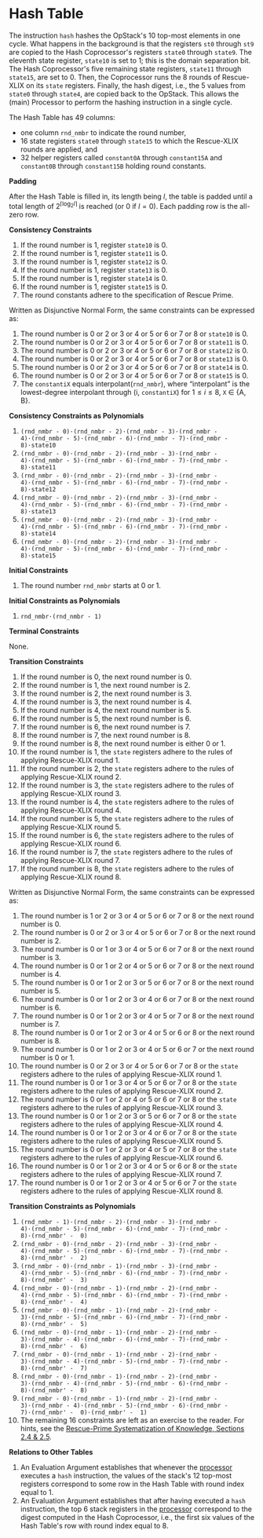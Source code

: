 # Hash Table

The instruction `hash` hashes the OpStack's 10 top-most elements in one cycle.
What happens in the background is that the registers `st0` through `st9` are copied to the Hash Coprocessor's registers `state0` through `state9`.
The eleventh state register, `state10` is set to 1; this is the domain separation bit.
The Hash Coprocessor's five remaining state registers, `state11` through `state15`, are set to 0.
Then, the Coprocessor runs the 8 rounds of Rescue-XLIX on its `state` registers.
Finally, the hash digest, i.e., the 5 values from `state0` through `state4`, are copied back to the OpStack.
This allows the (main) Processor to perform the hashing instruction in a single cycle.

The Hash Table has 49 columns:
- one column `rnd_nmbr` to indicate the round number,
- 16 state registers `state0` through `state15` to which the Rescue-XLIX rounds are applied, and
- 32 helper registers called `constant0A` through `constant15A` and `constant0B` through `constant15B` holding round constants.

**Padding**

After the Hash Table is filled in, its length being $l$, the table is padded until a total length of $2^{\lceil\log_2 l\rceil}$ is reached (or 0 if $l=0$).
Each padding row is the all-zero row.

**Consistency Constraints**

1. If the round number is 1, register `state10` is 0.
1. If the round number is 1, register `state11` is 0.
1. If the round number is 1, register `state12` is 0.
1. If the round number is 1, register `state13` is 0.
1. If the round number is 1, register `state14` is 0.
1. If the round number is 1, register `state15` is 0.
1. The round constants adhere to the specification of Rescue Prime.

Written as Disjunctive Normal Form, the same constraints can be expressed as:
1. The round number is 0 or 2 or 3 or 4 or 5 or 6 or 7 or 8 or `state10` is 0.
1. The round number is 0 or 2 or 3 or 4 or 5 or 6 or 7 or 8 or `state11` is 0.
1. The round number is 0 or 2 or 3 or 4 or 5 or 6 or 7 or 8 or `state12` is 0.
1. The round number is 0 or 2 or 3 or 4 or 5 or 6 or 7 or 8 or `state13` is 0.
1. The round number is 0 or 2 or 3 or 4 or 5 or 6 or 7 or 8 or `state14` is 0.
1. The round number is 0 or 2 or 3 or 4 or 5 or 6 or 7 or 8 or `state15` is 0.
1. The `constantiX` equals interpolant(`rnd_nmbr`), where “interpolant” is the lowest-degree interpolant through (i, `constantiX`) for $1 \leqslant i \leqslant 8$, `X` $\in$ {A, B}.

**Consistency Constraints as Polynomials**

1. `(rnd_nmbr - 0)·(rnd_nmbr - 2)·(rnd_nmbr - 3)·(rnd_nmbr - 4)·(rnd_nmbr - 5)·(rnd_nmbr - 6)·(rnd_nmbr - 7)·(rnd_nmbr - 8)·state10`
1. `(rnd_nmbr - 0)·(rnd_nmbr - 2)·(rnd_nmbr - 3)·(rnd_nmbr - 4)·(rnd_nmbr - 5)·(rnd_nmbr - 6)·(rnd_nmbr - 7)·(rnd_nmbr - 8)·state11`
1. `(rnd_nmbr - 0)·(rnd_nmbr - 2)·(rnd_nmbr - 3)·(rnd_nmbr - 4)·(rnd_nmbr - 5)·(rnd_nmbr - 6)·(rnd_nmbr - 7)·(rnd_nmbr - 8)·state12`
1. `(rnd_nmbr - 0)·(rnd_nmbr - 2)·(rnd_nmbr - 3)·(rnd_nmbr - 4)·(rnd_nmbr - 5)·(rnd_nmbr - 6)·(rnd_nmbr - 7)·(rnd_nmbr - 8)·state13`
1. `(rnd_nmbr - 0)·(rnd_nmbr - 2)·(rnd_nmbr - 3)·(rnd_nmbr - 4)·(rnd_nmbr - 5)·(rnd_nmbr - 6)·(rnd_nmbr - 7)·(rnd_nmbr - 8)·state14`
1. `(rnd_nmbr - 0)·(rnd_nmbr - 2)·(rnd_nmbr - 3)·(rnd_nmbr - 4)·(rnd_nmbr - 5)·(rnd_nmbr - 6)·(rnd_nmbr - 7)·(rnd_nmbr - 8)·state15`

**Initial Constraints**

1. The round number `rnd_nmbr` starts at 0 or 1.

**Initial Constraints as Polynomials**

1. `rnd_nmbr·(rnd_nmbr - 1)`

**Terminal Constraints**

None.

**Transition Constraints**

1. If the round number is 0, the next round number is 0.
1. If the round number is 1, the next round number is 2.
1. If the round number is 2, the next round number is 3.
1. If the round number is 3, the next round number is 4.
1. If the round number is 4, the next round number is 5.
1. If the round number is 5, the next round number is 6.
1. If the round number is 6, the next round number is 7.
1. If the round number is 7, the next round number is 8.
1. If the round number is 8, the next round number is either 0 or 1.
1. If the round number is 1, the `state` registers adhere to the rules of applying Rescue-XLIX round 1.
1. If the round number is 2, the `state` registers adhere to the rules of applying Rescue-XLIX round 2.
1. If the round number is 3, the `state` registers adhere to the rules of applying Rescue-XLIX round 3.
1. If the round number is 4, the `state` registers adhere to the rules of applying Rescue-XLIX round 4.
1. If the round number is 5, the `state` registers adhere to the rules of applying Rescue-XLIX round 5.
1. If the round number is 6, the `state` registers adhere to the rules of applying Rescue-XLIX round 6.
1. If the round number is 7, the `state` registers adhere to the rules of applying Rescue-XLIX round 7.
1. If the round number is 8, the `state` registers adhere to the rules of applying Rescue-XLIX round 8.

Written as Disjunctive Normal Form, the same constraints can be expressed as:
1. The round number is 1 or 2 or 3 or 4 or 5 or 6 or 7 or 8 or the next round number is 0.
1. The round number is 0 or 2 or 3 or 4 or 5 or 6 or 7 or 8 or the next round number is 2.
1. The round number is 0 or 1 or 3 or 4 or 5 or 6 or 7 or 8 or the next round number is 3.
1. The round number is 0 or 1 or 2 or 4 or 5 or 6 or 7 or 8 or the next round number is 4.
1. The round number is 0 or 1 or 2 or 3 or 5 or 6 or 7 or 8 or the next round number is 5.
1. The round number is 0 or 1 or 2 or 3 or 4 or 6 or 7 or 8 or the next round number is 6.
1. The round number is 0 or 1 or 2 or 3 or 4 or 5 or 7 or 8 or the next round number is 7.
1. The round number is 0 or 1 or 2 or 3 or 4 or 5 or 6 or 8 or the next round number is 8.
1. The round number is 0 or 1 or 2 or 3 or 4 or 5 or 6 or 7 or the next round number is 0 or 1.
1. The round number is 0 or 2 or 3 or 4 or 5 or 6 or 7 or 8 or the `state` registers adhere to the rules of applying Rescue-XLIX round 1.
1. The round number is 0 or 1 or 3 or 4 or 5 or 6 or 7 or 8 or the `state` registers adhere to the rules of applying Rescue-XLIX round 2.
1. The round number is 0 or 1 or 2 or 4 or 5 or 6 or 7 or 8 or the `state` registers adhere to the rules of applying Rescue-XLIX round 3.
1. The round number is 0 or 1 or 2 or 3 or 5 or 6 or 7 or 8 or the `state` registers adhere to the rules of applying Rescue-XLIX round 4.
1. The round number is 0 or 1 or 2 or 3 or 4 or 6 or 7 or 8 or the `state` registers adhere to the rules of applying Rescue-XLIX round 5.
1. The round number is 0 or 1 or 2 or 3 or 4 or 5 or 7 or 8 or the `state` registers adhere to the rules of applying Rescue-XLIX round 6.
1. The round number is 0 or 1 or 2 or 3 or 4 or 5 or 6 or 8 or the `state` registers adhere to the rules of applying Rescue-XLIX round 7.
1. The round number is 0 or 1 or 2 or 3 or 4 or 5 or 6 or 7 or the `state` registers adhere to the rules of applying Rescue-XLIX round 8.

**Transition Constraints as Polynomials**

1. `(rnd_nmbr - 1)·(rnd_nmbr - 2)·(rnd_nmbr - 3)·(rnd_nmbr - 4)·(rnd_nmbr - 5)·(rnd_nmbr - 6)·(rnd_nmbr - 7)·(rnd_nmbr - 8)·(rnd_nmbr' -  0)`
1. `(rnd_nmbr - 0)·(rnd_nmbr - 2)·(rnd_nmbr - 3)·(rnd_nmbr - 4)·(rnd_nmbr - 5)·(rnd_nmbr - 6)·(rnd_nmbr - 7)·(rnd_nmbr - 8)·(rnd_nmbr' -  2)`
1. `(rnd_nmbr - 0)·(rnd_nmbr - 1)·(rnd_nmbr - 3)·(rnd_nmbr - 4)·(rnd_nmbr - 5)·(rnd_nmbr - 6)·(rnd_nmbr - 7)·(rnd_nmbr - 8)·(rnd_nmbr' -  3)`
1. `(rnd_nmbr - 0)·(rnd_nmbr - 1)·(rnd_nmbr - 2)·(rnd_nmbr - 4)·(rnd_nmbr - 5)·(rnd_nmbr - 6)·(rnd_nmbr - 7)·(rnd_nmbr - 8)·(rnd_nmbr' -  4)`
1. `(rnd_nmbr - 0)·(rnd_nmbr - 1)·(rnd_nmbr - 2)·(rnd_nmbr - 3)·(rnd_nmbr - 5)·(rnd_nmbr - 6)·(rnd_nmbr - 7)·(rnd_nmbr - 8)·(rnd_nmbr' -  5)`
1. `(rnd_nmbr - 0)·(rnd_nmbr - 1)·(rnd_nmbr - 2)·(rnd_nmbr - 3)·(rnd_nmbr - 4)·(rnd_nmbr - 6)·(rnd_nmbr - 7)·(rnd_nmbr - 8)·(rnd_nmbr' -  6)`
1. `(rnd_nmbr - 0)·(rnd_nmbr - 1)·(rnd_nmbr - 2)·(rnd_nmbr - 3)·(rnd_nmbr - 4)·(rnd_nmbr - 5)·(rnd_nmbr - 7)·(rnd_nmbr - 8)·(rnd_nmbr' -  7)`
1. `(rnd_nmbr - 0)·(rnd_nmbr - 1)·(rnd_nmbr - 2)·(rnd_nmbr - 3)·(rnd_nmbr - 4)·(rnd_nmbr - 5)·(rnd_nmbr - 6)·(rnd_nmbr - 8)·(rnd_nmbr' -  8)`
1. `(rnd_nmbr - 0)·(rnd_nmbr - 1)·(rnd_nmbr - 2)·(rnd_nmbr - 3)·(rnd_nmbr - 4)·(rnd_nmbr - 5)·(rnd_nmbr - 6)·(rnd_nmbr - 7)·(rnd_nmbr' -  0)·(rnd_nmbr' -  1)`
1. The remaining 16 constraints are left as an exercise to the reader.
For hints, see the [Rescue-Prime Systematization of Knowledge, Sections 2.4 & 2.5](https://eprint.iacr.org/2020/1143.pdf#page=5).

**Relations to Other Tables**

1. An Evaluation Argument establishes that whenever the [processor](processor-table.md) executes a `hash` instruction, the values of the stack's 12 top-most registers correspond to some row in the Hash Table with round index equal to 1.
1. An Evaluation Argument establishes that after having executed a `hash` instruction, the top 6 stack registers in the [processor](processor-table.md) correspond to the digest computed in the Hash Coprocessor, i.e., the first six values of the Hash Table's row with round index equal to 8.
